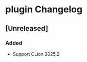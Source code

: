 <!-- Keep a Changelog guide -> https://keepachangelog.com -->

# plugin Changelog

## [Unreleased]
### Added
- Support CLion 2025.2
